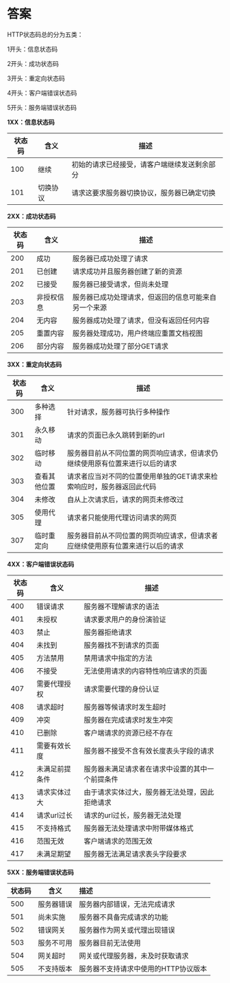 # 答案

HTTP状态码总的分为五类：

1开头：信息状态码

2开头：成功状态码

3开头：重定向状态码

4开头：客户端错误状态码

5开头：服务端错误状态码

 **1XX：信息状态码**

| **状态码** | **含义** | **描述**                                     |
| ---------- | -------- | -------------------------------------------- |
| 100        | 继续     | 初始的请求已经接受，请客户端继续发送剩余部分 |
| 101        | 切换协议 | 请求这要求服务器切换协议，服务器已确定切换   |

 **2XX：成功状态码**

| **状态码** | **含义**   | **描述**                                             |
| ---------- | ---------- | ---------------------------------------------------- |
| 200        | 成功       | 服务器已成功处理了请求                               |
| 201        | 已创建     | 请求成功并且服务器创建了新的资源                     |
| 202        | 已接受     | 服务器已接受请求，但尚未处理                         |
| 203        | 非授权信息 | 服务器已成功处理请求，但返回的信息可能来自另一个来源 |
| 204        | 无内容     | 服务器成功处理了请求，但没有返回任何内容             |
| 205        | 重置内容   | 服务器处理成功，用户终端应重置文档视图               |
| 206        | 部分内容   | 服务器成功处理了部分GET请求                          |

**3XX：重定向状态码**

| **状态码** | **含义**     | **描述**                                                     |
| ---------- | ------------ | ------------------------------------------------------------ |
| 300        | 多种选择     | 针对请求，服务器可执行多种操作                               |
| 301        | 永久移动     | 请求的页面已永久跳转到新的url                                |
| 302        | 临时移动     | 服务器目前从不同位置的网页响应请求，但请求仍继续使用原有位置来进行以后的请求 |
| 303        | 查看其他位置 | 请求者应当对不同的位置使用单独的GET请求来检索响应时，服务器返回此代码 |
| 304        | 未修改       | 自从上次请求后，请求的网页未修改过                           |
| 305        | 使用代理     | 请求者只能使用代理访问请求的网页                             |
| 307        | 临时重定向   | 服务器目前从不同位置的网页响应请求，但请求者应继续使用原有位置来进行以后的请求 |

**4XX：客户端错误状态码**

| **状态码** | **含义**       | **描述**                                         |
| ---------- | -------------- | ------------------------------------------------ |
| 400        | 错误请求       | 服务器不理解请求的语法                           |
| 401        | 未授权         | 请求要求用户的身份演验证                         |
| 403        | 禁止           | 服务器拒绝请求                                   |
| 404        | 未找到         | 服务器找不到请求的页面                           |
| 405        | 方法禁用       | 禁用请求中指定的方法                             |
| 406        | 不接受         | 无法使用请求的内容特性响应请求的页面             |
| 407        | 需要代理授权   | 请求需要代理的身份认证                           |
| 408        | 请求超时       | 服务器等候请求时发生超时                         |
| 409        | 冲突           | 服务器在完成请求时发生冲突                       |
| 410        | 已删除         | 客户端请求的资源已经不存在                       |
| 411        | 需要有效长度   | 服务器不接受不含有效长度表头字段的请求           |
| 412        | 未满足前提条件 | 服务器未满足请求者在请求中设置的其中一个前提条件 |
| 413        | 请求实体过大   | 由于请求实体过大，服务器无法处理，因此拒绝请求   |
| 414        | 请求url过长    | 请求的url过长，服务器无法处理                    |
| 415        | 不支持格式     | 服务器无法处理请求中附带媒体格式                 |
| 416        | 范围无效       | 客户端请求的范围无效                             |
| 417        | 未满足期望     | 服务器无法满足请求表头字段要求                   |

 

**5XX：服务端错误状态码**

| 状态码 | 含义       | 描述                                 |
| ------ | ---------- | :----------------------------------- |
| 500    | 服务器错误 | 服务器内部错误，无法完成请求         |
| 501    | 尚未实施   | 服务器不具备完成请求的功能           |
| 502    | 错误网关   | 服务器作为网关或代理出现错误         |
| 503    | 服务不可用 | 服务器目前无法使用                   |
| 504    | 网关超时   | 网关或代理服务器，未及时获取请求     |
| 505    | 不支持版本 | 服务器不支持请求中使用的HTTP协议版本 |